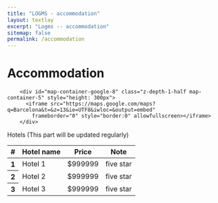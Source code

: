```yaml
---
title: "LOGMS - accommodation"
layout: textlay
excerpt: "Logms -- accommodation"
sitemap: false
permalink: /accommodation
---
```


# Accommodation

 
         
        <div id="map-container-google-8" class="z-depth-1-half map-container-5" style="height: 300px">
          <iframe src="https://maps.google.com/maps?q=Barcelona&t=&z=13&ie=UTF8&iwloc=&output=embed"
            frameborder="0" style="border:0" allowfullscreen></iframe>
        </div>
 
    
Hotels (This part will be updated regularly)
<table class="table">
  <thead class="thead-dark">
    <tr>
      <th scope="col">#</th>
      <th scope="col">Hotel name</th>
      <th scope="col">Price</th>
      <th scope="col">Note</th>
    </tr>
  </thead>
  <tbody>
    <tr>
      <th scope="row">1</th>
      <td>Hotel 1</td>
      <td>$999999</td>
      <td>five star</td>
    </tr>
    <tr>
      <th scope="row">2</th>
      <td>Hotel 2</td>
      <td>$999999</td>
      <td>five star</td>
    </tr>
    <tr>
      <th scope="row">3</th>
      <td>Hotel 3</td>
      <td>$999999</td>
      <td>five star</td>
    </tr>
  </tbody>
</table>



